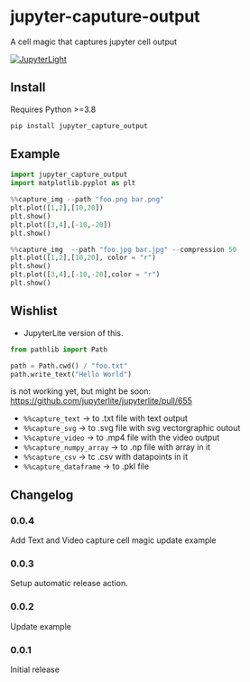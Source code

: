 # jupyter-caputure-output
A cell magic that captures jupyter cell output

[![JupyterLight](https://jupyterlite.rtfd.io/en/latest/_static/badge.svg)](https://kolibril13.github.io/jupyter-capture-output/)  

## Install
Requires Python >=3.8
```py
pip install jupyter_capture_output
```

## Example

```py
import jupyter_capture_output
import matplotlib.pyplot as plt
```

```py
%%capture_img --path "foo.png bar.png"
plt.plot([1,2],[10,20])
plt.show()
plt.plot([3,4],[-10,-20])
plt.show()
```

```py
%%capture_img  --path "foo.jpg bar.jpg" --compression 50
plt.plot([1,2],[10,20], color = "r")
plt.show()
plt.plot([3,4],[-10,-20],color = "r")
plt.show()
```

## Wishlist
* JupyterLite version of this.
```py
from pathlib import Path

path = Path.cwd() / "foo.txt"
path.write_text("Hello World")
```
is not working yet, but might be soon: https://github.com/jupyterlite/jupyterlite/pull/655

* `%%capture_text`  ->  to .txt file with text output
* `%%capture_svg` ->  to .svg file with svg vectorgraphic outout
* `%%capture_video` -> to .mp4 file with the video output
* `%%capture_numpy_array` -> to .np file with array in it
* `%%capture_csv` -> tc .csv with datapoints in it
* `%%capture_dataframe` -> to .pkl file

## Changelog

### 0.0.4

Add Text and Video capture cell magic
update example

### 0.0.3

Setup automatic release action.

### 0.0.2

Update example

### 0.0.1

Initial release
